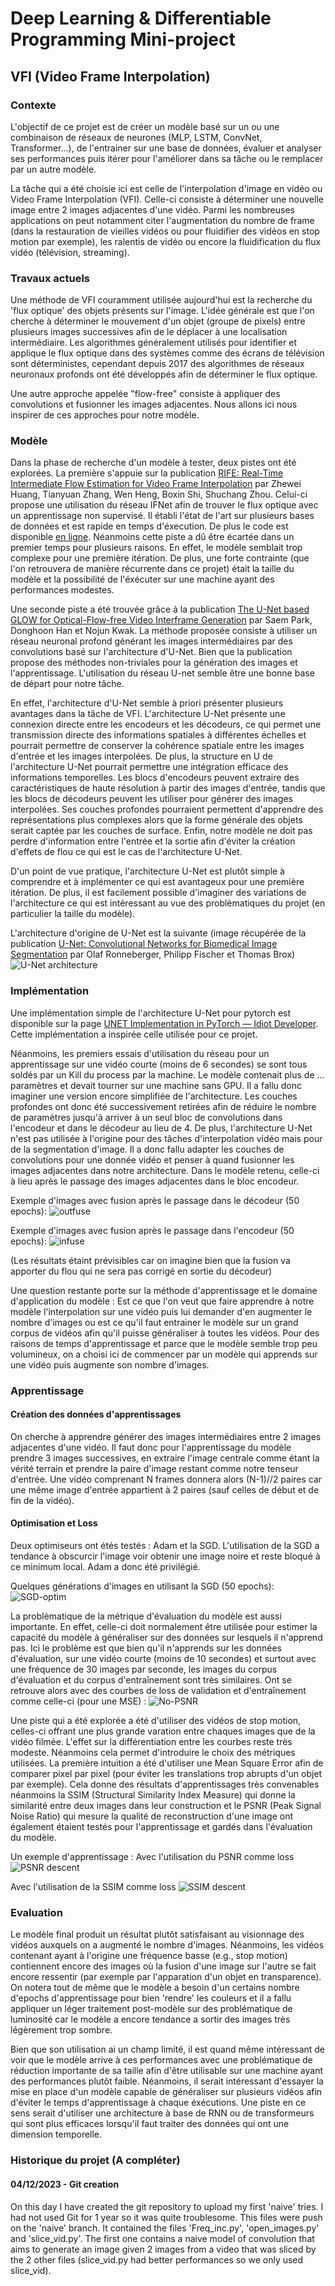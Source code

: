 # Deep Learning & Differentiable Programming Mini-project
## VFI (Video Frame Interpolation)

### Contexte

L'objectif de ce projet est de créer un modèle basé sur un ou une combinaison de réseaux de neurones (MLP, LSTM, ConvNet, Transformer...), de l'entrainer sur une base de données, évaluer et analyser ses performances puis itérer pour l'améliorer dans sa tâche ou le remplacer par un autre modèle.

La tâche qui a été choisie ici est celle de l'interpolation d'image en vidéo ou Video Frame Interpolation (VFI). Celle-ci consiste à déterminer une nouvelle image entre 2 images adjacentes d'une vidéo. Parmi les nombreuses applications on peut notamment citer l'augmentation du nombre de frame (dans la restauration de vieilles vidéos ou pour fluidifier des vidéos en stop motion par exemple), les ralentis de vidéo ou encore la fluidification du flux vidéo (télévision, streaming).

### Travaux actuels

Une méthode de VFI couramment utilisée aujourd'hui est la recherche du 'flux optique' des objets présents sur l'image. L'idée générale est que l'on cherche à déterminer le mouvement d'un objet (groupe de pixels) entre plusieurs images successives afin de le déplacer à une localisation intermédiaire. Les algorithmes généralement utilisés pour identifier et applique le flux optique dans des systèmes comme des écrans de télévision sont déterministes, cependant depuis 2017 des algorithmes de réseaux neuronaux profonds ont été développés afin de déterminer le flux optique. 

Une autre approche appelée "flow-free" consiste à appliquer des convolutions et fusionner les images adjacentes. Nous allons ici nous inspirer de ces approches pour notre modèle.

### Modèle 

Dans la phase de recherche d'un modèle à tester, deux pistes ont été explorées. La première s'appuie sur la publication [RIFE: Real-Time Intermediate Flow Estimation for Video Frame Interpolation](https://arxiv.org/pdf/2011.06294v11.pdf) par Zhewei Huang, Tianyuan Zhang, Wen Heng, Boxin Shi, Shuchang Zhou. Celui-ci propose une utilisation du réseau IFNet afin de trouver le flux optique avec un apprentissage non supervisé. Il établi l'état de l'art sur plusieurs bases de données et est rapide en temps d'éxecution. De plus le code est disponible [en ligne](https://github.com/megvii-research/ECCV2022-RIFE). 
Néanmoins cette piste a dû être écartée dans un premier temps pour plusieurs raisons. En effet, le modèle semblait trop complexe pour une première itération. De plus, une forte contrainte (que l'on retrouvera de manière récurrente dans ce projet) était la taille du modèle et la possibilité de l'éxécuter sur une machine ayant des performances modestes.

Une seconde piste a été trouvée grâce à la publication [The U-Net based GLOW for Optical-Flow-free Video Interframe Generation](https://arxiv.org/pdf/2103.09576.pdf) par Saem Park, Donghoon Han et Nojun Kwak. La méthode proposée consiste à utiliser un réseau neuronal profond générant les images intermédiaires par des convolutions basé sur l'architecture d'U-Net. 
Bien que la publication propose des méthodes non-triviales pour la génération des images et l'apprentissage. L'utilisation du réseau U-net semble être une bonne base de départ pour notre tâche. 

En effet, l'architecture d'U-Net semble à priori présenter plusieurs avantages dans la tâche de VFI. L'architecture U-Net présente une connexion directe entre les encodeurs et les décodeurs, ce qui permet une transmission directe des informations spatiales à différentes échelles et pourrait permettre de conserver la cohérence spatiale entre les images d'entrée et les images interpolées. De plus, la structure en U de l'architecture U-Net pourrait permettre une intégration efficace des informations temporelles. Les blocs d'encodeurs peuvent extraire des caractéristiques de haute résolution à partir des images d'entrée, tandis que les blocs de décodeurs peuvent les utiliser pour générer des images interpolées. Ses couches profondes pourraient permettent d'apprendre des représentations plus complexes alors que la forme générale des objets serait captée par les couches de surface. Enfin, notre modèle ne doit pas perdre d'information entre l'entrée et la sortie afin d'éviter la création d'effets de flou ce qui est le cas de l'architecture U-Net.

D'un point de vue pratique, l'architecture U-Net est plutôt simple à comprendre et à implémenter ce qui est avantageux pour une première itération. De plus, il est facilement possible d'imaginer des variations de l'architecture ce qui est intéressant au vue des problèmatiques du projet (en particulier la taille du modèle). 

L'architecture d'origine de U-Net est la suivante (image récupérée de la publication [U-Net: Convolutional Networks for Biomedical Image Segmentation](https://arxiv.org/pdf/1505.04597.pdf) par Olaf Ronneberger, Philipp Fischer et Thomas Brox) ![U-Net architecture](/images/u-net-architecture-1024x682.png "U-Net architecture")

### Implémentation

Une implémentation simple de l'architecture U-Net pour pytorch est disponible sur la page [UNET Implementation in PyTorch — Idiot Developer](https://medium.com/analytics-vidhya/unet-implementation-in-pytorch-idiot-developer-da40d955f201). Cette implémentation a inspirée celle utilisée pour ce projet. 

Néanmoins, les premiers essais d'utilisation du réseau pour un apprentissage sur une vidéo courte (moins de 6 secondes) se sont tous soldés par un Kill du process par la machine. Le modèle contenait plus de ... paramètres et devait tourner sur une machine sans GPU. Il a fallu donc imaginer une version encore simplifiée de l'architecture. Les couches profondes ont donc été successivement retirées afin de réduire le nombre de paramètres jusqu'à arriver à un seul bloc de convolutions dans l'encodeur et dans le décodeur au lieu de 4. 
De plus, l'architecture U-Net n'est pas utilisée à l'origine pour des tâches d'interpolation vidéo mais pour de la segmentation d'image. Il a donc fallu adapter les couches de convolutions pour une donnée vidéo et penser à quand fusionner les images adjacentes dans notre architecture. Dans le modèle retenu, celle-ci à lieu après le passage des images adjacentes dans le bloc encodeur. 

Exemple d'images avec fusion après le passage dans le décodeur (50 epochs):
![outfuse](/images/figures/Figure_1_50ep_MSE_Adam_1.4_BS7_outfuse.png "outfuse")

Exemple d'images avec fusion après le passage dans l'encodeur (50 epochs):
![infuse](/images/figures/Figure_1_50ep_MSE_Adam_1.1_BS7.png "infuse")

(Les résultats étaint prévisibles car on imagine bien que la fusion va apporter du flou qui ne sera pas corrigé en sortie du décodeur)

Une question restante porte sur la méthode d'apprentissage et le domaine d'application du modèle : Est ce que l'on veut que faire apprendre à notre modèle l'interpolation sur une vidéo puis lui demander d'en augmenter le nombre d'images ou est ce qu'il faut entrainer le modèle sur un grand corpus de vidéos afin qu'il puisse généraliser à toutes les vidéos. Pour des raisons de temps d'apprentissage et parce que le modèle semble trop peu volumineux, on a choisi ici de commencer par un modèle qui apprends sur une vidéo puis augmente son nombre d'images. 

### Apprentissage 

#### Création des données d'apprentissages

On cherche à apprendre générer des images intermédiaires entre 2 images adjacentes d'une vidéo. Il faut donc pour l'apprentissage du modèle prendre 3 images successives, en extraire l'image centrale comme étant la vérité terrain et prendre la paire d'image restant comme notre tenseur d'entrée. Une vidéo comprenant N frames donnera alors (N-1)//2 paires car une même image d'entrée appartient à 2 paires (sauf celles de début et de fin de la vidéo).

#### Optimisation et Loss

Deux optimiseurs ont étés testés : Adam et la SGD. L'utilisation de la SGD a tendance à obscurcir l'image voir obtenir une image noire et reste bloqué à ce minimum local. Adam a donc été privilégié. 

Quelques générations d'images en utilisant la SGD (50 epochs): ![SGD-optim](/images/figures/Figure_1_50ep_PSNR_SGD_1.1_BS7.png "SGD optim")

La problèmatique de la métrique d'évaluation du modèle est aussi importante. En effet, celle-ci doit normalement être utilisée pour estimer la capacité du modèle à généraliser sur des données sur lesquels il n'apprend pas. Ici le problème est que bien qu'il n'apprends sur les données d'évaluation, sur une vidéo courte (moins de 10 secondes) et surtout avec une fréquence de 30 images par seconde, les images du corpus d'évaluation et du corpus d'entraînement sont très similaires. Ont se retrouve alors avec des courbes de loss de validation et d'entraînement comme celle-ci (pour une MSE) : ![No-PSNR](/images/training_curves/loss_curves_250ep_Adam_MSE_1.4.png "No PSNR")

Une piste qui a été explorée a été d'utiliser des vidéos de stop motion, celles-ci offrant une plus grande varation entre chaques images que de la vidéo filmée. L'effet sur la différentiation entre les courbes reste très modeste. Néanmoins cela permet d'introduire le choix des métriques utilisées.
La première intuition a été d'utiliser une Mean Square Error afin de comparer pixel par pixel (pour éviter les translations trop abrupts d'un objet par exemple). Cela donne des résultats d'apprentissages très convenables néanmoins la SSIM (Structural Similarity Index Measure) qui donne la similarité entre deux images dans leur construction et le PSNR (Peak Signal Noise Ratio) qui mesure la qualité de reconstruction d'une image ont également étaient testés pour l'apprentissage et gardés dans l'évaluation du modèle. 

Un exemple d'apprentissage :
Avec l'utilisation du PSNR comme loss ![PSNR descent](/images/training_curves/loss_curves_50ep_Adam_PSNR_1.1_BS7.png "PSNR descent")

Avec l'utilisation de la SSIM comme loss ![SSIM descent](/images/training_curves/loss_curves_50ep_Adam_SSIM_1.1_BS7.png "SSIM descent")

### Evaluation

Le modèle final produit un résultat plutôt satisfaisant au visionnage des vidéos auxquels on a augmenté le nombre d'images. Néanmoins, les vidéos contenant ayant à l'origine une fréquence basse (e.g., stop motion) contiennent encore des images où la fusion d'une image sur l'autre se fait encore ressentir (par exemple par l'apparation d'un objet en transparence). On notera tout de même que le modèle a besoin d'un certains nombre d'epochs d'apprentissage pour bien 'rendre' les couleurs et il a fallu appliquer un léger traitement post-modèle sur des problématique de luminosité car le modèle a encore tendance a sortir des images très légèrement trop sombre. 

Bien que son utilisation ai un champ limité, il est quand même intéressant de voir que le modèle arrive à ces performances avec une problématique de réduction importante de sa taille afin d'être utilisable sur une machine ayant des performances plutôt faible. Néanmoins, il serait intéressant d'essayer la mise en place d'un modèle capable de généraliser sur plusieurs vidéos afin d'éviter le temps d'apprentissage à chaque éxécutions. Une piste en ce sens serait d'utiliser une architecture à base de RNN ou de transformeurs qui sont plus efficaces lorsqu'il faut traiter des données qui ont une dimension temporelle. 







### Historique du projet (A compléter)
#### 04/12/2023 - Git creation

On this day I have created the git repository to upload my first 'naive' tries. I had not used Git for 1 year so it was quite troublesome. This files were push on the 'naive' branch. It contained the files 'Freq_inc.py', 'open_images.py' and 'slice_vid.py'. The first one contains a naive model of convolution that aims to generate an image given 2 images from a video that was sliced by the 2 other files (slice_vid.py had better performances so we only used slice_vid).
 